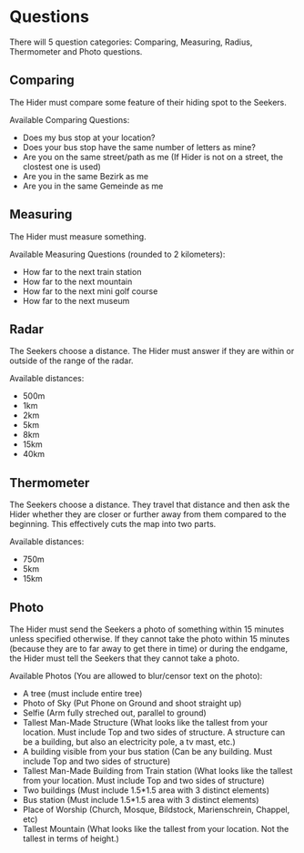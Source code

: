 # Questions
There will 5 question categories: Comparing, Measuring, Radius, Thermometer and Photo questions.



## Comparing
The Hider must compare some feature of their hiding spot to the Seekers.

Available Comparing Questions:
* Does my bus stop at your location?
* Does your bus stop have the same number of letters as mine?
* Are you on the same street/path as me (If Hider is not on a street, the clostest one is used)
* Are you in the same Bezirk as me
* Are you in the same Gemeinde as me



## Measuring
The Hider must measure something.

Available Measuring Questions (rounded to 2 kilometers):
* How far to the next train station
* How far to the next mountain
* How far to the next mini golf course
* How far to the next museum



## Radar
The Seekers choose a distance. The Hider must answer if they are within or outside of the range of the radar.

Available distances:
* 500m
* 1km
* 2km
* 5km
* 8km
* 15km
* 40km



## Thermometer
The Seekers choose a distance. They travel that distance and then ask the Hider whether they are closer or further away from them compared to the beginning. This effectively cuts the map into two parts.

Available distances:
* 750m
* 5km
* 15km



## Photo
The Hider must send the Seekers a photo of something within 15 minutes unless specified otherwise. If they cannot take the photo within 15 minutes (because they are to far away to get there in time) or during the endgame, the Hider must tell the Seekers that they cannot take a photo.

Available Photos (You are allowed to blur/censor text on the photo):
* A tree (must include entire tree)
* Photo of Sky (Put Phone on Ground and shoot straight up)
* Selfie (Arm fully streched out, parallel to ground)
* Tallest Man-Made Structure (What looks like the tallest from your location. Must include Top and two sides of structure. A structure can be a building, but also an electricity pole, a tv mast, etc.)
* A building visible from your bus station (Can be any building. Must include Top and two sides of structure)
* Tallest Man-Made Building from Train station (What looks like the tallest from your location. Must include Top and two sides of structure)
* Two buildings (Must include 1.5*1.5 area with 3 distinct elements)
* Bus station (Must include 1.5*1.5 area with 3 distinct elements)
* Place of Worship (Church, Mosque, Bildstock, Marienschrein, Chappel, etc)
* Tallest Mountain (What looks like the tallest from your location. Not the tallest in terms of height.)